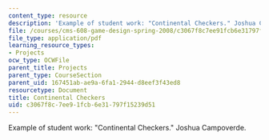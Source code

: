 ```yaml
---
content_type: resource
description: 'Example of student work: "Continental Checkers." Joshua Campoverde.'
file: /courses/cms-608-game-design-spring-2008/c3067f8c7ee91fcb6e31797f15239d51_campoverde1.pdf
file_type: application/pdf
learning_resource_types:
- Projects
ocw_type: OCWFile
parent_title: Projects
parent_type: CourseSection
parent_uid: 167451ab-ae9a-6fa1-2944-d8eef3f43ed8
resourcetype: Document
title: Continental Checkers
uid: c3067f8c-7ee9-1fcb-6e31-797f15239d51
---
```

Example of student work: "Continental Checkers." Joshua Campoverde.

